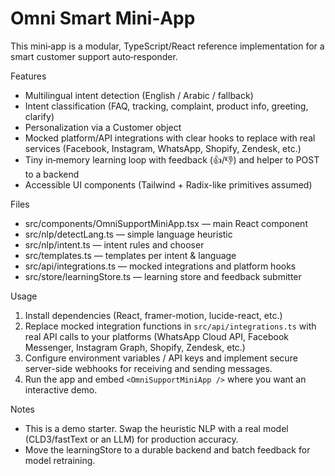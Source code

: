 # Omni Smart Mini‑App

This mini‑app is a modular, TypeScript/React reference implementation for a smart customer support auto‑responder.

Features
- Multilingual intent detection (English / Arabic / fallback)
- Intent classification (FAQ, tracking, complaint, product info, greeting, clarify)
- Personalization via a Customer object
- Mocked platform/API integrations with clear hooks to replace with real services (Facebook, Instagram, WhatsApp, Shopify, Zendesk, etc.)
- Tiny in‑memory learning loop with feedback (👍/👎) and helper to POST to a backend
- Accessible UI components (Tailwind + Radix-like primitives assumed)

Files
- src/components/OmniSupportMiniApp.tsx — main React component
- src/nlp/detectLang.ts — simple language heuristic
- src/nlp/intent.ts — intent rules and chooser
- src/templates.ts — templates per intent & language
- src/api/integrations.ts — mocked integrations and platform hooks
- src/store/learningStore.ts — learning store and feedback submitter

Usage
1. Install dependencies (React, framer-motion, lucide-react, etc.)
2. Replace mocked integration functions in `src/api/integrations.ts` with real API calls to your platforms (WhatsApp Cloud API, Facebook Messenger, Instagram Graph, Shopify, Zendesk, etc.)
3. Configure environment variables / API keys and implement secure server-side webhooks for receiving and sending messages.
4. Run the app and embed `<OmniSupportMiniApp />` where you want an interactive demo.

Notes
- This is a demo starter. Swap the heuristic NLP with a real model (CLD3/fastText or an LLM) for production accuracy.
- Move the learningStore to a durable backend and batch feedback for model retraining.
